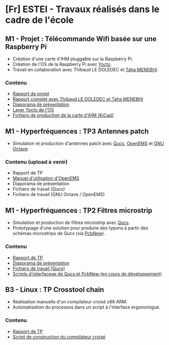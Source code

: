 # [Fr] ESTEI - Travaux réalisés dans le cadre de l'école


## M1 - Projet : Télécommande Wifi basée sur une Raspberry Pi
- Création d'une carte d'IHM pluggable sur la Raspberry Pi.
- Création de l'OS de la Raspberry Pi avec [Yocto](https://www.yoctoproject.org/).
- Travail en collaboration avec Thibaud LE DOLEDEC et [Taha MENEBHI](https://www.linkedin.com/in/taha-menebhi/).

### Contenu
- [Rapport de projet](https://github.com/thomaslepoix/ESTEI/blob/master/M1_Projet_Telecommande_Raspberry-Pi/Hardware_Middleware.pdf)
- [Rapport complet avec Thibaud LE DOLEDEC et Taha MENEBHI](https://github.com/thomaslepoix/ESTEI/blob/master/M1_Projet_Telecommande_Raspberry-Pi/Projet.pdf)
- [Diaporama de présentation](https://github.com/thomaslepoix/ESTEI/blob/master/M1_Projet_Telecommande_Raspberry-Pi/Oral.pdf)
- [Layer Yocto de l'OS](https://github.com/thomaslepoix/meta-remote-estei)
- [Fichiers de production de la carte d'IHM (KiCad)](https://github.com/thomaslepoix/ESTEI/tree/master/M1_Projet_Telecommande_Raspberry-Pi/PCB_kicad)

## M1 - Hyperfréquences : TP3 Antennes patch
- Simulation et production d'antennes patch avec [Qucs](http://qucs.sourceforge.net/), [OpenEMS](http://openems.de/start/index.php) et [GNU Octave](https://www.gnu.org/software/octave/).

### Contenu (upload à venir)
- Rapport de TP
- [Manuel d'utilisation d'OpenEMS](https://github.com/thomaslepoix/ESTEI/blob/master/M1_Hyperfrequences_Antennes/OpenEMS.pdf)
- Diaporama de présentation
- Fichiers de travail (Qucs)
- Fichiers de travail (GNU Octave / OpenEMS)

## M1 - Hyperfréquences : TP2 Filtres microstrip
- Simulation et production de filtres microstrip avec [Qucs](http://qucs.sourceforge.net/).
- Prototypage d'une solution pour produire des typons à partir des schémas microstrips de Qucs (via [PcbNew](http://kicad-pcb.org/discover/pcbnew/)).

### Contenu
- [Rapport de TP](https://github.com/thomaslepoix/ESTEI/blob/master/M1_Hyperfrequences_Filtres/TP2.pdf)
- [Diaporama de présentation](https://github.com/thomaslepoix/ESTEI/blob/master/M1_Hyperfrequences_Filtres/Oral.pdf)
- [Fichiers de travail (Qucs)](https://github.com/thomaslepoix/ESTEI/tree/master/M1_Hyperfrequences_Filtres/TP2_qucs_prj)
- [Scripts d'interfacege de Qucs et PcbNew (en cours de développement)](https://github.com/thomaslepoix/QucstoKicad)

## B3 - Linux : TP Crosstool chain
- Réalisation manuelle d'un compilateur croisé x86 ARM.
- Automatisation du processus dans un script à l'interface ergonomigue.

### Contenu
- [Rapport de TP](https://github.com/thomaslepoix/ESTEI/blob/master/B3_Linux_Crosstool_Chain/Compte_Rendu.pdf)
- [Script de construction du compilateur croisé](https://github.com/thomaslepoix/ESTEI/blob/master/B3_Linux_Crosstool_Chain/cross-compil.sh)
